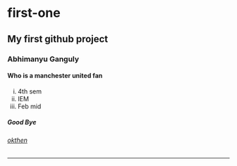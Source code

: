 # first-one
<h2>My first github project</h2>
<h3>Abhimanyu Ganguly</h3>
<h4>Who is a manchester united fan</h4>
<ol type ="i">
  <li>4th sem</li>
  <li>IEM</li>
  <li>Feb mid</li>
</ol>
<h5><i>Good Bye</i></h5>
<h6><u>okthen</u></h6>
<hr>
